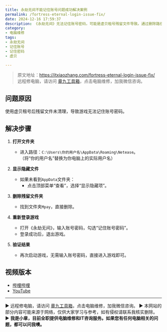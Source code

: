 ```yaml
---
title: 永劫无间不能记住账号问题成功解决案例
permalink: /fortress-eternal-login-issue-fix/
date: 2024-12-16 17:59:37
description: 《永劫无间》无法记住账号密码，可能是虚贝租号残留文件导致。通过删除路径 Mpay 文件夹，重新登录游戏并勾选“记住账号密码”即可解决问题。
category:
- 电脑维修
tags:
- 永劫无间
- 记住账号
- 记住密码
- 虚贝

---
```


> 原文地址：<https://itxiaozhang.com/fortress-eternal-login-issue-fix/>  
> 远程修电脑，请访问 [章九工具箱](https://zhang9.com/)，点击电脑维修，加我微信咨询。 

## 问题原因  

使用虚贝租号后残留文件未清理，导致游戏无法记住账号密码。  

## 解决步骤  

1. **打开文件夹**  
   - 进入路径：`C:\Users\你的用户名\AppData\Roaming\Netease`。  
   （将“你的用户名”替换为你电脑上的实际用户名）  

2. **显示隐藏文件**  
   - 如果未看到`AppData`文件夹：  
     - 点击顶部菜单“查看”，选择“显示隐藏项”。  

3. **删除残留文件夹**  
   - 找到文件夹`Mpay`，直接删除。  

4. **重新登录游戏**  
   - 打开《永劫无间》，输入账号密码，勾选“记住账号密码”。  
   - 登录成功后，退出游戏。  

5. **验证结果**  
   - 再次启动游戏，无需输入账号密码，直接进入游戏即可。  

## 视频版本

- [哔哩哔哩](https://www.bilibili.com/video/BV18kBNYPEtz)
- [YouTube](https://youtu.be/wEhXauceAR0?si=WdjKDdEQdcDFx2mz)

---
▶ 远程修电脑，请访问 [章九工具箱](https://zhang9.com/)，点击电脑维修，加我微信咨询。 
▶ 本网站的部分内容可能来源于网络，仅供大家学习与参考，如有侵权请联系我核实删除。  
▶ **我是小章，目前全职提供电脑维修和IT咨询服务。如果您有任何电脑相关的问题，都可以问我噢。**  
